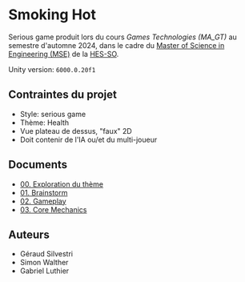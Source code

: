 # Smoking Hot
Serious game produit lors du cours *Games Technologies (MA_GT)* au semestre d'automne 2024, dans le cadre du [Master of Science in Engineering (MSE)](https://www.hes-so.ch/master/hes-so-master/formations/engineering) de la [HES-SO](https://www.hes-so.ch/master).

Unity version: `6000.0.20f1`

## Contraintes du projet
- Style: serious game
- Thème: Health
- Vue plateau de dessus, "faux" 2D
- Doit contenir de l'IA ou/et du multi-joueur

## Documents
- [00. Exploration du thème](doc/00_exploration.md)
- [01. Brainstorm](doc/01_brainstorm.md)
- [02. Gameplay](doc/02_gameplay.md)
- [03. Core Mechanics](doc/03_core_mechanics.md)

## Auteurs
- Géraud Silvestri
- Simon Walther
- Gabriel Luthier
